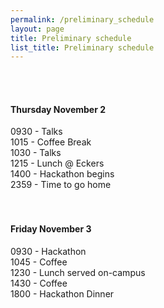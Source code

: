 ```yaml
---
permalink: /preliminary_schedule
layout: page
title: Preliminary schedule
list_title: Preliminary schedule
---
```

<br/>
<br/>

#### Thursday November 2<br/>
0930 - Talks<br/>
1015 - Coffee Break<br/>
1030 - Talks<br/>
1215 - Lunch @ Eckers<br/>
1400 - Hackathon begins<br/>
2359 - Time to go home<br/>
<br/>
<br/>
#### Friday November 3 <br/>
0930 - Hackathon<br/>
1045 - Coffee<br/>
1230 - Lunch served on-campus<br/>
1430 - Coffee<br/>
1800 - Hackathon Dinner<br/>